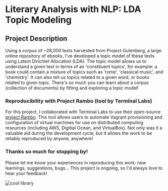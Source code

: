 # Literary Analysis with NLP: LDA Topic Modeling

## Project Description

Using a corpus of ~28,000 texts harvested from Project Gutenberg, a large online repository of ebooks, I've developed a topic model of these texts using Latent Dirichlet Allocation (LDA). The topic model allows us to understand a given text in terms of an 'constituent topics', for example: a book could contain a mixture of topics such as 'rome', 'classical music', and 'chemistry'.  It can also tell us topics related to a given word, or books related to given topic.  There's so much you can learn about a corpus (collection of documents) by fitting and exploring a topic model!


### Reproducibility with Project Rambo (tool by Terminal Labs)

For this project, I collaborated with Terminal Labs to use their open-source [project Rambo](https://github.com/terminal-labs/rambo).  This tool allows users to automate Vagrant provisioning and configuration of virtual machines for use on distributed computing resources (including AWS, Digitial Ocean, and VirtualBox).  Not only was it a valuable aid during the development cycle, but it allows the work to be reliably reproduced by anyone, anywhere!

### Thanks so much for stopping by!

Please let me know your experiences in reproducing this work: new learnings, suggestions, bugs... This project is ongoing, so I'd always love to hear your feedback!



 ![cool library](https://images.pexels.com/photos/159870/stuttgart-library-white-books-159870.jpeg?w=940&h=650&auto=compress&cs=tinysrgb)
